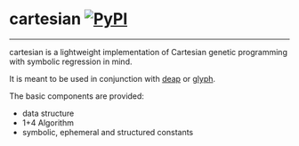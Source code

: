# cartesian [![PyPI](https://img.shields.io/pypi/v/cartesian.svg)](https://pypi.python.org/pypi/cartesian)
---

cartesian is a lightweight implementation of Cartesian genetic programming with symbolic regression in mind.

It is meant to be used in conjunction with [deap](https://github.com/DEAP/deap) or [glyph](https://github.com/Ambrosys/glyph).

The basic components are provided:
- data structure
- 1+4 Algorithm
- symbolic, ephemeral and structured constants
